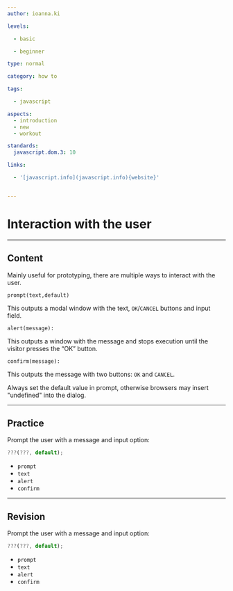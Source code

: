 ```yaml
---
author: ioanna.ki

levels:

  - basic

  - beginner

type: normal

category: how to

tags:

  - javascript

aspects:
  - introduction
  - new
  - workout

standards:
  javascript.dom.3: 10

links:

  - '[javascript.info](javascript.info){website}'


---
```


# Interaction with the user

---
## Content

Mainly useful for prototyping, there are multiple ways to interact with the user.

```
prompt(text,default)
```
This outputs a modal window with the text, `OK`/`CANCEL` buttons and input field.


```
alert(message):
```
This outputs a window with the message and stops execution until the visitor presses the “OK” button.

```
confirm(message):
```
This outputs the message with two buttons: `OK` and `CANCEL`.


Always set the default value in prompt, otherwise browsers may insert "undefined" into the dialog.

---
## Practice

Prompt the user with a message and input option:
```javascript
???(???, default);
```


* `prompt`
* `text`
* `alert`
* `confirm`

---
## Revision

Prompt the user with a message and input option:
```javascript
???(???, default);
```


* `prompt`
* `text`
* `alert`
* `confirm`
